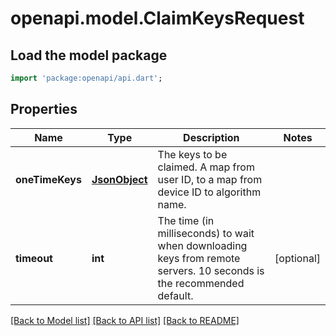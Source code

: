 # openapi.model.ClaimKeysRequest

## Load the model package
```dart
import 'package:openapi/api.dart';
```

## Properties
Name | Type | Description | Notes
------------ | ------------- | ------------- | -------------
**oneTimeKeys** | [**JsonObject**](.md) | The keys to be claimed. A map from user ID, to a map from device ID to algorithm name. | 
**timeout** | **int** | The time (in milliseconds) to wait when downloading keys from remote servers. 10 seconds is the recommended default. | [optional] 

[[Back to Model list]](../README.md#documentation-for-models) [[Back to API list]](../README.md#documentation-for-api-endpoints) [[Back to README]](../README.md)


